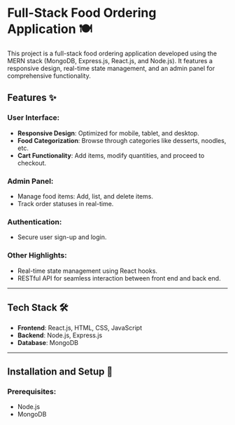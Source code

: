 # Full-Stack Food Ordering Application 🍽️

This project is a full-stack food ordering application developed using the MERN stack (MongoDB, Express.js, React.js, and Node.js). It features a responsive design, real-time state management, and an admin panel for comprehensive functionality.

<!-- ## Demo 🎥
[Live Demo](#) (Add your deployed link here)-->

## Features ✨

### User Interface:
- **Responsive Design**: Optimized for mobile, tablet, and desktop.
- **Food Categorization**: Browse through categories like desserts, noodles, etc.
- **Cart Functionality**: Add items, modify quantities, and proceed to checkout.

### Admin Panel:
- Manage food items: Add, list, and delete items.
- Track order statuses in real-time.

### Authentication:
- Secure user sign-up and login.

### Other Highlights:
- Real-time state management using React hooks.
- RESTful API for seamless interaction between front end and back end.

---

## Tech Stack 🛠️
- **Frontend**: React.js, HTML, CSS, JavaScript
- **Backend**: Node.js, Express.js
- **Database**: MongoDB

---

## Installation and Setup 🚀

### Prerequisites:
- Node.js
- MongoDB

 
